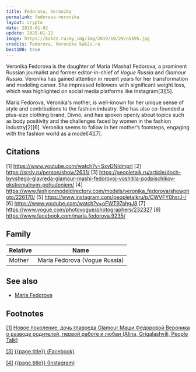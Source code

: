 ```yaml
---
title: Fedorova, Veronika
permalink: fedorova-veronika
layout: crypto
date: 2018-01-02
update: 2025-01-22
image: https://kak2z.ru/my_img/img/2019/10/29/a5b95.jpg
credits: Fedorova, Veronika kak2z.ru
best100: true
---
```


Veronika Fedorova is the daughter of Maria (Masha) Fedorova, a prominent Russian journalist and former editor-in-chief of *Vogue Russia* and *Glamour Russia*. Veronika has gained attention in recent years for her transformation and modeling career. She impressed followers with significant weight loss, which was highlighted on social media platforms like Instagram[3][5].

Maria Fedorova, Veronika's mother, is well-known for her unique sense of style and contributions to the fashion industry. She has also co-founded a plus-size clothing brand, Divno, and has spoken openly about topics such as body positivity and the challenges faced by women in the fashion industry[2][6]. Veronika seems to follow in her mother’s footsteps, engaging with the fashion world as a model[4][7].

## Citations

[1] https://www.youtube.com/watch?v=SxvDNldmprI
[2] https://srsly.ru/person/show/2631/
[3] https://peopletalk.ru/article/doch-byvshego-glavreda-glamour-mashi-fedorovoj-voshitila-podpischikov-ekstremalnym-pohudeniem/
[4] https://www.fashionmodeldirectory.com/models/veronika_fedorova/showphoto/226170/
[5] https://www.instagram.com/peopletalkru/p/CWVFY0hsrJ-/
[6] https://www.youtube.com/watch?v=oFWT97ahgJ8
[7] https://www.vogue.com/photovogue/photographers/232327
[8] https://www.facebook.com/maria.fedorova.9235/

## Family

|Relative|Name|
|-|-|
|Mother|Maria Fedorova (Vogue Russia)|

## See also

+ [Maria Fedorova](fedorova-maria)

## Footnotes

[[1]](#a1) <span id="f1"></span> [Новое поколение: дочь главреда Glamour Маши Федоровой Вероника о разводе родителей, первой работе и любви (Alina, Grigalashvili, People Talk)](https://peopletalk.ru/article/novoe-pokolenie-doch-glavreda-glamour-mashi-fedorovoy-veronika-o-razvode-roditeley-pervoy-rabote-i-l/)

[[3]](#a3) <span id="f3"></span> [{{page.title}} (Facebook)](https://www.facebook.com/madnika/about?lst=100008481991414%3A100002372501818%3A1527605897&section=overview)

[[4]](#a4) <span id="f4"></span> [{{page.title}} (Instagram)](inhttps://www.instagram.com/f__veronika/?hl=rudex)
